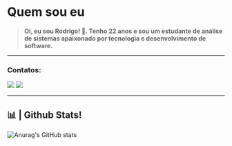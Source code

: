 # Quem sou eu
> **Oi, eu sou Rodrigo! 👋. Tenho 22 anos e sou um estudante de análise de sistemas apaixonado por tecnologia e desenvolvimento de software.**
<!--
## ⌨️┃ Skills:

### Front-end:
+ **HTML, CSS, Javascript, Bootstrap, Tailwind CSS.** <br />
[![My Skills](https://skillicons.dev/icons?i=html,css,javascript,bootstrap,tailwind&theme=light)](https://skillicons.dev)

---
### Back-end:
+ **PHP, Java, Laravel, Node, Docker.** <br />
[![My Skills](https://skillicons.dev/icons?i=php,java,laravel,nodejs,docker&theme=light)](https://skillicons.dev)

---
### Databases:
+ **MySQL/MariaDB, Oracle, SQLite.** <br />
[![My Skills](https://skillicons.dev/icons?i=mysql,sqlite)](https://skillicons.dev)

---
### Ferramentas:
+ **Git/GitHub/GitLab, Linux, VsCode, JetBrains(PhpStorm, IntelliJ).** <br />
[![My Skills](https://skillicons.dev/icons?i=git,github,gitlab,linux,vscode,idea&theme=light)](https://skillicons.dev)
-->
---
### Contatos:
<div>
  <a href="https://www.linkedin.com/in/rodrigoDev6" target="_blank"><img src="https://img.shields.io/badge/-LinkedIn-%230077B5?style=for-the-badge&logo=linkedin&logoColor=white" target="_blank"></a> 
  <a href = "mailto:rodrigolima.alves21@gmail.com"><img src="https://img.shields.io/badge/-Gmail-%23333?style=for-the-badge&logo=gmail&logoColor=white" target="_blank"></a>
<div>

---
## 📊 | Github Stats!
![Anurag's GitHub stats](https://github-readme-stats.vercel.app/api?username=rodrigodev6&show_icons=true&theme=dracula)
